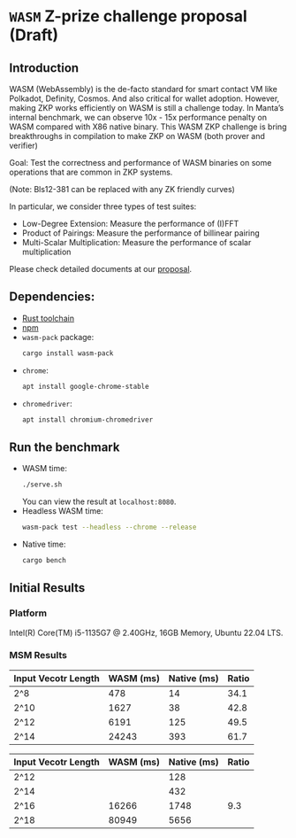 # `WASM` Z-prize challenge proposal (Draft)

## Introduction

WASM (WebAssembly) is the de-facto standard for smart contact VM like Polkadot, Definity, Cosmos. And also critical for wallet adoption. However, making ZKP works efficiently on WASM is still a challenge today. In Manta’s internal benchmark, we can observe 10x - 15x performance penalty on WASM compared with X86 native binary. This WASM ZKP challenge is bring breakthroughs in compilation to make ZKP on WASM (both prover and verifier)

Goal: Test the correctness and performance of WASM binaries on some operations that are common in ZKP systems.

(Note: Bls12-381 can be replaced with any ZK friendly curves)

In particular, we consider three types of test suites:
* Low-Degree Extension: Measure the performance of (I)FFT
* Product of Pairings: Measure the performance of billinear pairing
* Multi-Scalar Multiplication: Measure the performance of scalar multiplication

Please check detailed documents at our [proposal](https://hackmd.io/@tsunrise/rJ5yqr4Z5/edit).

## Dependencies:

* [Rust toolchain](https://www.rust-lang.org/tools/install)
* [npm](https://www.npmjs.com/get-npm)
* `wasm-pack` package:
    ```bash
    cargo install wasm-pack
    ```
* `chrome`:
    ```bash
    apt install google-chrome-stable
    ```
* `chromedriver`:
    ```bash
    apt install chromium-chromedriver
    ```

## Run the benchmark

* WASM time:
    ```bash
    ./serve.sh
    ```
    You can view the result at `localhost:8080`.
* Headless WASM time:
    ```bash
    wasm-pack test --headless --chrome --release
    ```
* Native time:
    ```bash
    cargo bench
    ```

## Initial Results

### Platform

Intel(R) Core(TM) i5-1135G7 @ 2.40GHz, 16GB Memory, Ubuntu 22.04 LTS.

### MSM Results

|Input Vecotr Length | WASM (ms) | Native (ms) | Ratio |
| --- | --- | --- | --- |
| 2^8 | 478 | 14 | 34.1 |
| 2^10 | 1627 | 38 | 42.8 |
| 2^12 | 6191 | 125 | 49.5 |
| 2^14 | 24243 | 393 | 61.7 |

|Input Vecotr Length | WASM (ms) | Native (ms) | Ratio |
| --- | --- | --- | --- |
| 2^12 |  | 128 |  |
| 2^14 |  | 432 |  |
| 2^16 | 16266 | 1748 | 9.3 |
| 2^18 | 80949 | 5656 |  |
